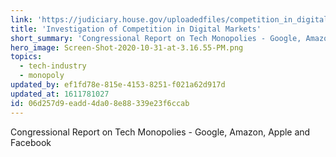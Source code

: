 ```yaml
---
link: 'https://judiciary.house.gov/uploadedfiles/competition_in_digital_markets.pdf'
title: 'Investigation of Competition in Digital Markets'
short_summary: 'Congressional Report on Tech Monopolies - Google, Amazon, Apple and Facebook'
hero_image: Screen-Shot-2020-10-31-at-3.16.55-PM.png
topics:
  - tech-industry
  - monopoly
updated_by: ef1fd78e-815e-4153-8251-f021a62d917d
updated_at: 1611781027
id: 06d257d9-eadd-4da0-8e88-339e23f6ccab
---
```

Congressional Report on Tech Monopolies - Google, Amazon, Apple and Facebook